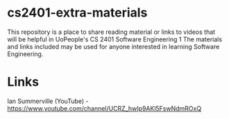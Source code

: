 # cs2401-extra-materials
This repository is a place to share reading material or links to videos that will be helpful in UoPeople's CS 2401 Software Engineering 1 The materials and links included may be used for anyone interested in learning Software Engineering.

# Links
Ian Summerville (YouTube) - https://www.youtube.com/channel/UCRZ_hwIp9AKl5FswNdmROxQ
